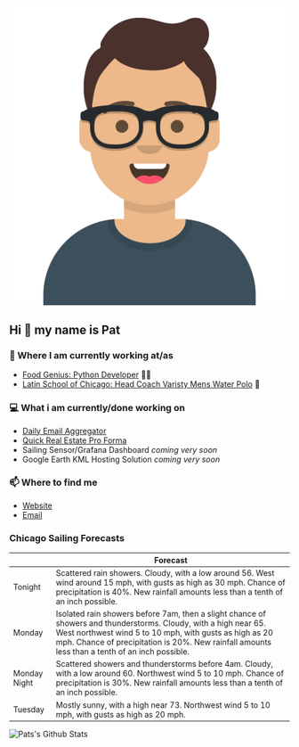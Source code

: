 [![Social banner for p-j-falconer](https://raw.githubusercontent.com/P-J-FALCONER/P-J-FALCONER/master/assets/avataaars.svg)](https://patfalconer.com/)
## Hi :wave: my name is Pat

### 💼 Where I am currently working at/as
- [Food Genius: Python Developer](https://getfoodgenius.com/) 🍔🐍
- [Latin School of Chicago: Head Coach Varisty Mens Water Polo](https://www.latinschool.org/) 🤽


### 💻 What i am currently/done working on
 - [Daily Email Aggregator](https://github.com/P-J-FALCONER/dott_daily_mail)
 - [Quick Real Estate Pro Forma](https://github.com/P-J-FALCONER/henry)
 - Sailing Sensor/Grafana Dashboard *coming very soon*
 - Google Earth KML Hosting Solution *coming very soon*

### 📫 Where to find me
 - [Website](https://patfalconer.com/)
 - [Email](mailto:patrick.j.falconer@gmail.com)


### Chicago Sailing Forecasts
|   | Forecast  |
|---|---|
| Tonight | Scattered rain showers. Cloudy, with a low around 56. West wind around 15 mph, with gusts as high as 30 mph. Chance of precipitation is 40%. New rainfall amounts less than a tenth of an inch possible. |
| Monday | Isolated rain showers before 7am, then a slight chance of showers and thunderstorms. Cloudy, with a high near 65. West northwest wind 5 to 10 mph, with gusts as high as 20 mph. Chance of precipitation is 20%. New rainfall amounts less than a tenth of an inch possible. |
| Monday Night | Scattered showers and thunderstorms before 4am. Cloudy, with a low around 60. Northwest wind 5 to 10 mph. Chance of precipitation is 30%. New rainfall amounts less than a tenth of an inch possible. |
| Tuesday | Mostly sunny, with a high near 73. Northwest wind 5 to 10 mph, with gusts as high as 20 mph. |

![Pats's Github Stats](https://github-readme-stats.vercel.app/api?username=p-j-falconer&show_icons=true&theme=radical)
